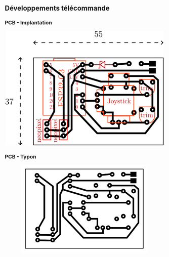 ## Développements télécommande

### PCB - Implantation
<p align="center"> 
  <img src="./telecommande_pcb.png" width="500">
<p/>
 
### PCB - Typon
<p align="center"> 
  <img src="./telecommande_typon.png" width="400">
<p/>

